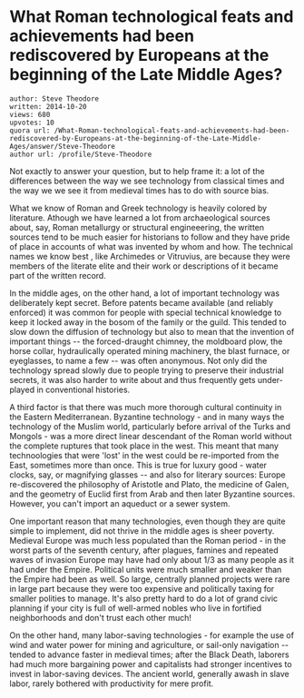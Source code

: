 # What Roman technological feats and achievements had been rediscovered by Europeans at the beginning of the Late Middle Ages?

	author: Steve Theodore
	written: 2014-10-20
	views: 680
	upvotes: 10
	quora url: /What-Roman-technological-feats-and-achievements-had-been-rediscovered-by-Europeans-at-the-beginning-of-the-Late-Middle-Ages/answer/Steve-Theodore
	author url: /profile/Steve-Theodore


Not exactly to answer your question, but to help frame it: a lot of the differences between the way we see technology from classical times and the way we we see it from medieval times has to do with source bias.

What we know of Roman and Greek technology is heavily colored by literature. Athough we have learned a lot from archaeological sources about, say, Roman metallurgy or structural engineeering, the written sources tend to be much easier for historians to follow and they have pride of place in accounts of what was invented by whom and how. The technical names we know best , like Archimedes or Vitruvius, are because they were members of the literate elite and their work or descriptions of it became part of the written record.

In the middle ages, on the other hand, a lot of important technology was deliberately kept secret. Before patents became available (and reliably enforced) it was common for people with special technical knowledge to keep it locked away in the bosom of the family or the guild. This tended to slow down the diffusion of technology but also to mean that the invention of important things -- the forced-draught chimney, the moldboard plow, the horse collar, hydraulically operated mining machinery, the blast furnace, or eyeglasses, to name a few -- was often anonymous. Not only did the technology spread slowly due to people trying to preserve their industrial secrets, it was also harder to write about and thus frequently gets under-played in conventional histories. 

A third factor is that there was much more thorough cultural continuity in the Eastern Mediterranean. Byzantine technology - and in many ways the technology of the Muslim world, particularly before arrival of the Turks and Mongols - was a more direct linear descendant of the Roman world without the complete ruptures that took place in the west. This meant that many technoologies that were 'lost' in the west could be re-imported from the East, sometimes more than once. This is true for luxury good - water clocks, say, or magnifying glasses -- and also for literary sources: Europe re-discovered the philosophy of Aristotle and Plato, the medicine of Galen, and the geometry of Euclid first from Arab and then later Byzantine sources. However, you can't import an aqueduct or a sewer system. 

One important reason that many technologies, even though they are quite simple to implement, did not thrive in the middle ages is sheer poverty. Medieval Europe was much less populated than the Roman period - in the worst parts of the seventh century, after plagues, famines and repeated waves of invasion Europe may have had only about 1/3 as many people as it had under the Empire. Political units were much smaller and weaker than the Empire had been as well. So large, centrally planned projects were rare in large part because they were too expensive and politically taxing for smaller polities to manage. It's also pretty hard to do a lot of grand civic planning if your city is full of well-armed nobles who live in fortified neighborhoods and don't trust each other much! 

On the other hand, many labor-saving technologies - for example the use of wind and water power for mining and agriculture, or sail-only navigation -- tended to advance faster in medieval times; after the Black Death, laborers had much more bargaining power and capitalists had stronger incentives to invest in labor-saving devices. The ancient world, generally awash in slave labor, rarely bothered with productivity for mere profit.

